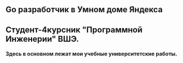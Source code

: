 ## Go разработчик в Умном доме Яндекса

## Студент-4курсник "Программной Инженерии" ВШЭ.

#### Здесь в основном лежат мои учебные университетские работы.

<!---

[![Anurag's GitHub stats](https://github-readme-stats.vercel.app/api?username=famusovsky)](https://github.com/anuraghazra/github-readme-stats)

famusovsky/famusovsky is a ✨ special ✨ repository because its `README.md` (this file) appears on your GitHub profile.
You can click the Preview link to take a look at your changes.
--->
